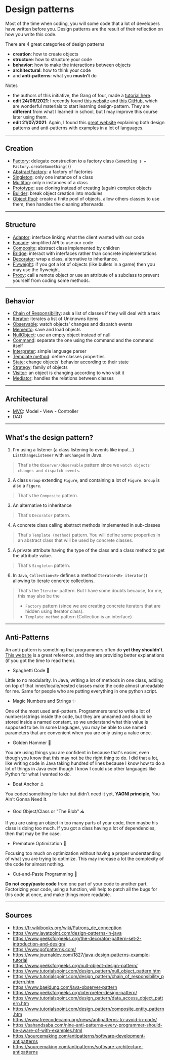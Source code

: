 # Design patterns

Most of the time when coding, you will some code that a lot of developers have written before you. Design patterns are the result of their reflection on how you write this code.

There are 4 great categories of design patterns

* **creation**: how to create objects
* **structure**: how to structure your code
* **behavior**: how to make the interactions between objects
* **architectural**: how to think your code
* and **anti-patterns**: what you **mustn't** do

Notes

* the authors of this initiative, the Gang of four, made a [tutorial here](https://www.gofpatterns.com/design-patterns/module1/intro-design-patterns.php).
* **edit 24/06/2021**: I recently found [this website](https://java-design-patterns.com/) and [this GitHub](https://github.com/iluwatar/java-design-patterns),  which are wonderful materials to start learning design-pattern. They are **different** from what I learned in school, but I may improve this course later using them.
* **edit 21/07/2021**: Again, I found this [great website](https://sourcemaking.com/design_patterns) explaining both design patterns and anti-patterns with examples in a lot of languages.

<hr class="sl">

## Creation

* [Factory](creation/factory.md): delegate construction to a factory class (`Something s = Factory.createSomething()`)
* [AbstractFactory](creation/abstract-factory.md): a factory of factories
* [Singleton](creation/singleton.md): only one instance of a class
* [Multiton](creation/multiton.md): only n instances of a class
* [Prototype](creation/prototype.md): use cloning instead of creating (again) complex objects
* [Builder](creation/builder.md): break object creation into modules
* [Object Pool](creation/object-pool.md): create a finite pool of objects, allow others classes to use them, then handles the cleaning afterwards.

<hr class="sr">

## Structure

* [Adaptor](structure/adaptor.md): interface linking what the client wanted with our code
* [Facade](structure/facade.md): simplified API to use our code
* [Composite](structure/composite.md): abstract class implemented by children
* [Bridge](structure/bridge.md): interact with interfaces rather than concrete implementations
* [Decorator](structure/decorator.md): wrap a class, alternative to inheritance.
* [Flyweight](structure/flyweight.md): if you got a lot of objects (like bullets in a game) then you may use the flyweight.
* [Proxy](structure/proxy.md): call a remote object or use an attribute of a subclass to prevent yourself from coding some methods.

<hr class="sl">

## Behavior

* [Chain of Responsibility](behavior/chain-of-responsibility.md): ask a list of classes if they will deal with a task
* [Iterator](behavior/iterator.md): iterates a list of Unknowns items
* [Observable](behavior/observable.md): watch objects' changes and dispatch events
* [Memento](behavior/memento.md): save and load objects
* [NullObject](behavior/null-object.md): use an empty object instead of null
* [Command](behavior/command.md): separate the one using the command and the command itself
* [Interpreter](behavior/interpreter.md): simple language parser
* [Template method](behavior/template.md): define classes properties
* [State](behavior/state.md): change objects' behavior according to their state
* [Strategy](behavior/strategy.md): family of objects
* [Visitor](behavior/visitor.md): an object is changing according to who visit it
* [Mediator](behavior/mediator.md): handles the relations between classes

<hr class="sr">

## Architectural

* [MVC](architectural/mvc.md): Model - View - Controller
* DAO

<hr class="sl">

## What's the design pattern?

1. I'm using a listener (a class listening to events like input...) `ListChangeListener` with `onChanged` in Java.

<blockquote class="spoiler">
That's the <code>Observer/Observable</code> pattern since we <code>watch objects' changes and dispatch events</code>.
</blockquote>

2. A class `Group` extending `Figure`, and containing a lot of `Figure`. `Group` is also a `Figure`.

<blockquote class="spoiler">
That's the <code>Composite</code> pattern.
</blockquote>

3. An alternative to inheritance

<blockquote class="spoiler">
That's <code>Decorator</code> pattern.
</blockquote>

4. A concrete class calling abstract methods implemented in sub-classes

<blockquote class="spoiler">
That's <code>Template (method)</code> pattern. You will define some properties in an abstract class that will be used by concrete classes.
</blockquote>

5. A private attribute having the type of the class and a class method to get the attribute value.

<blockquote class="spoiler">
That's <code>Singleton</code> pattern.
</blockquote>

6. In `Java`, `Collection<E>` defines a method `Iterator<E> iterator()` allowing to iterate concrete collections.

<blockquote class="spoiler">
That's the <code>Iterator</code> pattern. But I have some doubts because, for me, this may also be the

* <code>Factory</code> pattern (since we are creating concrete iterators that are hidden using Iterator class).
* <code>Template method</code> pattern (Collection is an interface)
</blockquote>

<hr class="sr">

## Anti-Patterns

An anti-pattern is something that programmers often do
**yet they shouldn't**. [This website](https://sourcemaking.com/antipatterns/software-development-antipatterns) is a great reference, and they are providing better explanations (if you got the time to read them).

* Spaghetti Code 🍝

Little to no modularity. In Java, writing a lot of methods in one class, adding on top of that inner/locale/nested classes make the code almost unreadable for me. Same for people who are putting everything in one python script.

* Magic Numbers and Strings ✨

One of the most used anti-pattern. Programmers tend to write a lot of numbers/strings inside the code, but they are unnamed and should be stored inside a named constant, so we understand what this value is supposed to be. In some languages, you may be able to use named parameters that are convenient when you are only using a value once.

* Golden Hammer 🔨

You are using things you are confident in because that's easier, even though you know that this may not be the right thing to do. I did that a lot, like writing code in Java taking hundred of lines because I know how to do a lot of things in Java even though I know I could use other languages like Python for what I wanted to do.

* Boat Anchor ⚓

You coded something for later but didn't need it yet, **YAGNI principle**, You Ain't Gonna Need It.

* God Object/Class or "The Blob" ⛪

If you are using an object in too many parts of your code, then maybe his class is doing too much. If you got a class having a lot of dependencies, then that may be the case.

* Premature Optimization 🐣

Focusing too much on optimization without having a proper understanding of what you are trying to optimize. This may increase a lot the complexity of the code for almost nothing.

* Cut-and-Paste Programming 📝

**Do not copy/paste code** from one part of your code to another part. Factorizing your code, using a function, will help to patch all the bugs for this code at once, and make things more readable.

<hr class="sl">

## Sources

* <https://fr.wikibooks.org/wiki/Patrons_de_conception>
* <https://www.javatpoint.com/design-patterns-in-java>
* <https://www.geeksforgeeks.org/the-decorator-pattern-set-2-introduction-and-design/>
* <https://www.gofpatterns.com/>
* <https://www.journaldev.com/1827/java-design-patterns-example-tutorial>
* <https://www.geeksforgeeks.org/null-object-design-pattern/>
* <https://www.tutorialspoint.com/design_pattern/null_object_pattern.htm>
* <https://www.tutorialspoint.com/design_pattern/chain_of_responsibility_pattern.htm>
* <https://www.baeldung.com/java-observer-pattern>
* <https://www.geeksforgeeks.org/interpreter-design-pattern/>
* <https://www.tutorialspoint.com/design_pattern/data_access_object_pattern.htm>
* <https://www.tutorialspoint.com/design_pattern/composite_entity_pattern.htm>
* <https://www.freecodecamp.org/news/antipatterns-to-avoid-in-code/>
* <https://sahandsaba.com/nine-anti-patterns-every-programmer-should-be-aware-of-with-examples.html>
* <https://sourcemaking.com/antipatterns/software-development-antipatterns>
* <https://sourcemaking.com/antipatterns/software-architecture-antipatterns>